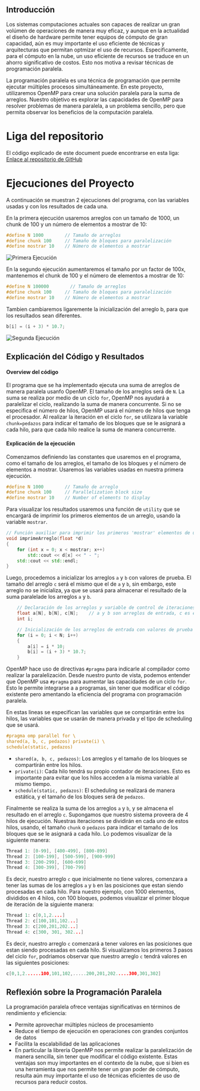 ## Introducción
Los sistemas computaciones actuales son capaces de realizar un gran volúmen de operaciones de manera muy eficaz, y aunque en la actualidad el diseño de hardware permite tener equipos de cómputo de gran capacidad, aún es muy importante el uso eficiente de técnicas y arquitecturas que permitan optmizar el uso de recursos. Especificamente, para el cómputo en la nube, un uso eficiente de recursos se traduce en un ahorro significativo de costos. Esto nos motiva a revisar técnicas de programación paralela.

La programación paralela es una técnica de programación que permite ejecutar múltiples procesos simultáneamente. En este proyecto, utilizaremos OpenMP para crear una solución paralela para la suma de arreglos. Nuestro objetivo es explorar las capacidades de OpenMP para resolver problemas de manera paralela, a un problema sencillo, pero que permita observar los beneficios de la computación paralela.

# Liga del repositorio
El código explicado de este document puede encontrarse en esta liga:
[Enlace al repositorio de GitHub](https://github.com/nestor-h/tarea1-paralela)

# Ejecuciones del Proyecto
A continuación se muestran 2 ejecuciones del programa, con las variables usadas y con los resultados de cada una.

En la primera ejecución usaremos arreglos con un tamaño de 1000, un chunk de 100 y un número de elementos a mostrar de 10:
```c++
#define N 1000        // Tamaño de arreglos
#define chunk 100     // Tamaño de bloques para paralelización
#define mostrar 10    // Número de elementos a mostrar
```

![Primera Ejecución](./run1.png)

En la segundo ejecución aumentaremos el tamaño por un factor de 100x, mantenemos el chunk de 100 y el número de elementos a mostrar de 10:
```c++
#define N 100000        // Tamaño de arreglos
#define chunk 100     // Tamaño de bloques para paralelización
#define mostrar 10    // Número de elementos a mostrar
```
Tambien cambiaremos ligaremente la inicialización del arreglo b, para que los resultados sean diferentes.

```c++
b[i] = (i + 3) * 10.7;  
```

![Segunda Ejecución](./run2.png)

## Explicación del Código y Resultados
#### Overview del código
El programa que se ha implementado ejecuta una suma de arreglos de manera paralela usanfo OpenMP. El tamaño de los arreglos será de `N`. La suma se realiza por medio de un ciclo `for`, OpenMP nos ayudará a paralelizar el ciclo, realizando la suma de manera concurrente. Si no se especifica el número de hilos, OpenMP usará el número de hilos que tenga el procesador. Al realizar la iteración en el ciclo `for`, se utilizara la variable `chunk=pedazos` para indicar el tamaño de los bloques que se le asignará a cada hilo, para que cada hilo realice la suma de manera concurrente.

#### Explicación de la ejecución

Comenzamos definiendo las constantes que usaremos en el programa, como el tamaño de los arreglos, el tamaño de los bloques y el número de elementos a mostrar. Usaremos las variables usadas en nuestra primera ejecución.

```c++
#define N 1000        // Tamaño de arreglo
#define chunk 100     // Parallelization block size
#define mostrar 10    // Number of elements to display
```

Para visualizar los resultados usaremos una función de `utility` que se encargará de imprimir los primeros elementos de un arreglo, usando la variable `mostrar`.

```c++
// Función auxiliar para imprimir los primeros 'mostrar' elementos de un arreglo
void imprimeArreglo(float *d)
{
    for (int x = 0; x < mostrar; x++)
        std::cout << d[x] << " - ";
    std::cout << std::endl;
}
```

Luego, procedemos a inicializar los arreglos `a` y `b` con valores de prueba. El tamaño del arreglo `c` será el mismo que el de `a` y `b`, sin embargo, este arreglo no se inicializa, ya que se usará para almacenar el resultado de la suma paralelade los arreglos `a` y `b`.
```c++
    // Declaración de los arreglos y variable de control de iteraciones
    float a[N], b[N], c[N];    // a y b son arreglos de entrada, c es el resultado
    int i;

    // Inicialización de los arreglos de entrada con valores de prueba
    for (i = 0; i < N; i++)
    {
        a[i] = i * 10;         
        b[i] = (i + 3) * 10.7;  
    }
```

OpenMP hace uso de directivas `#pragma` para indicarle al compilador como realizar la paralelización. Desde nuestro punto de vista, podemos entender que OpenMP usa `#pragma` para aumentar las capacidades de un ciclo `for`. Esto le permite integrarse a a programas, sin tener que modificar el código existente pero amentando la eficiencia del programa con programación paralela.

En estas lineas se especifican las variables que se compartirán entre los hilos, las variables que se usarán de manera privada y el tipo de scheduling que se usará.
```c++
#pragma omp parallel for \
shared(a, b, c, pedazos) private(i) \
schedule(static, pedazos)
```
- `shared(a, b, c, pedazos)`: Los arreglos y el tamaño de los bloques se compartirán entre los hilos. 
- `private(i)`: Cada hilo tendrá su propio contador de iteraciones. Esto es importante para evitar que los hilos acceden a la misma variable al mismo tiempo.
- `schedule(static, pedazos)`: El scheduling se realizará de manera estática, y el tamaño de los bloques será de `pedazos`.

Finalmente se realiza la suma de los arreglos `a` y `b`, y se almacena el resultado en el arreglo `c`.
Supongamos que nuestro sistema proveera de 4 hilos de ejecución. Nuestras iteraciones se dividirán en cada uno de estos hilos, usando, el tamaño `chunk` o `pedazos` para indicar el tamaño de los bloques que se le asignará a cada hilo. Lo podemos visualizar de la siguiente manera:
```c++
Thread 1: [0-99], [400-499], [800-899]
Thread 2: [100-199], [500-599], [900-999]
Thread 3: [200-299], [600-699]
Thread 4: [300-399], [700-799]
```

Es decir, nuestro arreglo `c` que inicialmente no tiene valores, comenzara a tener las sumas de los arreglos `a` y `b` en las posiciones que estan siendo procesadas en cada hilo. Para nuestro ejemplo, con 1000 elementos, divididos en 4 hilos, con 100 bloques, podemos visualizar el primer bloque de iteración de la siguiente manera:
```c++
Thread 1: c[0,1,2....]   
Thread 2: c[100,101,102...]
Thread 3: c[200,201,202...]
Thread 4: c[300, 301, 302...]
```

Es decir, nuestro arreglo `c` comenzará a tener valores en las posiciones que estan siendo procesadas en cada hilo. Si visualizamos los primeros 3 pasos del ciclo `for`, podriamos observar que nuestro arreglo `c` tendrá valores en las siguientes posiciones:
```c++
c[0,1,2......100,101,102,.....200,201,202.....300,301,302]
```

## Reflexión sobre la Programación Paralela
La programación paralela ofrece ventajas significativas en términos de rendimiento y eficiencia:
- Permite aprovechar múltiples núcleos de procesamiento
- Reduce el tiempo de ejecución en operaciones con grandes conjuntos de datos
- Facilita la escalabilidad de las aplicaciones
- En particular la librería OpenMP nos permite realizar la paralelización de manera sencilla, sin tener que modificar el código existente. 
Estas ventajas son muy importantes en el contexto de la nube, que si bien es una herramienta que nos permite tener un gran poder de cómputo, resulta aún muy importante el uso de técnicas eficientes de uso de recursos para reducir costos.
